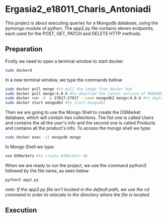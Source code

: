 # Ergasia2_e18011_Charis_Antoniadi
This project is about executing queries for a Mongodb database, using the pymongo module of python. The app2.py file contains eleven endpoints, each used for the POST, GET, PATCH and DELETE HTTP methods.

## Preparation
Firstly we need to open a terminal window to start docker
```bash
sudo dockerd
```
In a new terminal window, we type the commands bellow
```bash
sudo docker pull mongo #to pull the image from docker hub
sudo docker pull mongo:4.0.4 #to download the latest version of MONGODB image
sudo docker run -d -p 27017:27017 --name mongodb2 mongo:4.0.4 #to deploy image for the first time
sudo docker start mongodb2 #to start mongodb2
```
Then we are going to use the Mongo Shell to create the DSMarket database, which will contain two collections. The fist one is called Users and contains the all the user's info and the second one is called Products and contains all the product's info. To access the mongo shell we type:
```bash
sudo docker exec -it mongodb mongo
```
In Mongo Shell we type:
```bash
use DSMarkets #to create DSMarkets db
```
When we are ready to run the project, we use the command python3 followed by the file name, as seen below

```bash
python3 app2.py
```
*note: If the app2.py file isn't located in the default path, we use the cd command in order to relocate to the directory where the file is located.*

## Execution
###
